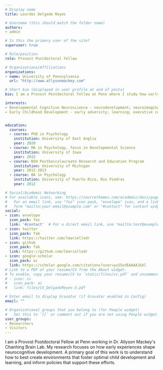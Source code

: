 ```yaml
---
# Display name
title: Lourdes Delgado Reyes

# Username (this should match the folder name)
authors:
- admin

# Is this the primary user of the site?
superuser: true

# Role/position
role: Provost Postdoctoral Fellow

# Organizations/Affiliations
organizations:
- name: University of Pennsylvania
  url: "http://www.allysonmackey.com"

# Short bio (displayed in user profile at end of posts)
bio: I am a Provost Postdoctoral Fellow at Penn where I study how early experiences shape neurocognitive development. 

interests:
- Developmental Cognitive Neuroscience - neurodevelopment; neuroimaging (MRI, DWI)
- Early Childhood Development - early adversity; learning; executive control


education:
  courses:
  - course: PhD in Psychology
    institution: University of East Anglia
    year: 2020
  - course: MA in Psychology, focus in Developmental Science
    institution: University of Iowa
    year: 2015
  - course: NIH Postbaccalaureate Research and Education Program
    institution: University of Michigan
    year: 2012-2013
  - course: BA in Psychology
    institution: University of Puerto Rico, Rio Piedras
    year: 2012

# Social/Academic Networking
# For available icons, see: https://sourcethemes.com/academic/docs/page-builder/#icons
#   For an email link, use "fas" icon pack, "envelope" icon, and a link in the
#   form "mailto:your-email@example.com" or "#contact" for contact widget.
social:
- icon: envelope
  icon_pack: fas
  link: '#contact'  # For a direct email link, use "mailto:test@example.org".
- icon: twitter
  icon_pack: fab
  link: https://twitter.com/lmarielledr
- icon: github
  icon_pack: fab
  link: https://github.com/lmarielledr
- icon: google-scholar
  icon_pack: ai
  link: https://scholar.google.com/citations?user=yuS5xdEAAAAJ&hl
# Link to a PDF of your resume/CV from the About widget.
# To enable, copy your resume/CV to `static/files/cv.pdf` and uncomment the lines below.
# - icon: cv
#   icon_pack: ai
#   link: files/CV_DelgadoReyes-3.pdf

# Enter email to display Gravatar (if Gravatar enabled in Config)
email: ""

# Organizational groups that you belong to (for People widget)
#   Set this to `[]` or comment out if you are not using People widget.
user_groups:
- Researchers
- Visitors
---
```


I am a Provost Postdoctoral Fellow at Penn working in Dr. Allyson Mackey's Chanhing Brain Lab. My research focuses on how early experiences shape neurocognitive development. A primary goal of this work is to understand how to best create environments that foster optimal child development and learning, and inform policies that support these efforts.
